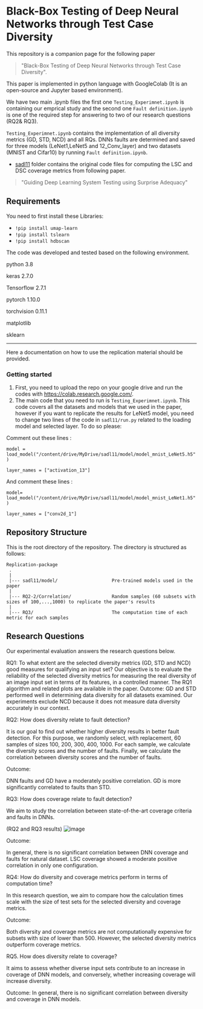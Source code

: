 # Black-Box Testing of Deep Neural Networks through Test Case Diversity

This repository is a companion page for the following paper 
> "Black-Box Testing of Deep Neural Networks through Test Case Diversity".

This paper is implemented in python language with GoogleColab (It is an open-source and Jupyter based environment).


We have two main .ipynb files the first one `Testing_Experimnet.ipynb` is containing our emprical study and the second one `Fault definition.ipynb` is one of the required step for answering to two of our research questions (RQ2& RQ3).

`Testing_Experimnet.ipynb` contains the implementation of all diversity metrics (GD, STD, NCD) and all RQs.
DNNs faults are determined and saved for three models (LeNet1,LeNet5 and 12_Conv_layer) and two datasets (MNIST and Cifar10) by running `Fault definition.ipynb`.

* [sadl11](sadl11/) folder contains the original code files for computing the LSC and DSC coverage metrics from following paper.
> "Guiding Deep Learning System Testing using Surprise Adequacy"

Requirements
---------------
You need to first install these Libraries:
  - `!pip install umap-learn`
  - `!pip install tslearn`
  - `!pip install hdbscan`

The code was developed and tested based on the following environment.

python 3.8

keras 2.7.0

Tensorflow 2.7.1

pytorch 1.10.0

torchvision 0.11.1

matplotlib

sklearn

---------------
Here a documentation on how to use the replication material should be provided.

### Getting started

1. First, you need to upload the repo on your google drive and run the codes with https://colab.research.google.com/.
2. The main code that you need to run is `Testing_Experimnet.ipynb`. This code covers all the datasets and models that we used in the paper, however if you want to replicate the results for LeNet5 model, you need to change two lines of the code in `sadl11/run.py` related to the loading model and selected layer.
To do so please:

Comment out these lines :

`model = load_model("/content/drive/MyDrive/sadl11/model/model_mnist_LeNet5.h5")`

`layer_names = ["activation_13"]`

And comment these lines :     

`model= load_model("/content/drive/MyDrive/sadl11/model/model_mnist_LeNet1.h5")`

`layer_names = ["conv2d_1"]`
 

Repository Structure
---------------
This is the root directory of the repository. The directory is structured as follows:

    Replication-package
     .
     |
     |--- sadl11/model/                    Pre-trained models used in the paper
     |
     |--- RQ2-2/Correlation/               Random samples (60 subsets with sizes of 100,...,1000) to replicate the paper's results
     |
     |--- RQ3/                             The computation time of each metric for each samples               
  

Research Questions
---------------
Our experimental evaluation answers the research questions below.

RQ1: To what extent are the selected diversity metrics (GD, STD and NCD) good measures for qualifying an input set? 
Our objective is to evaluate the reliability of the selected diversity metrics for measuring the real diversity of an image input set in terms of its features, in a controlled manner. The RQ1 algorithm and related plots are available in the paper.
Outcome:
GD and STD performed well in determining data diversity for all datasets examined. Our experiments exclude NCD because it does not measure data diversity accurately in our context.

RQ2: How does diversity relate to fault detection?

It is our goal to find out whether higher diversity results in better fault detection. For this purpose, we randomly select, with replacement, 60 samples of sizes 100, 200, 300, 400, 1000. For each sample, we calculate the diversity scores and the number of faults. Finally, we calculate the correlation between diversity scores and the number of faults.

Outcome:

DNN faults and GD have a moderately positive correlation. GD is more significantly correlated to faults than STD.  


RQ3: How does coverage relate to fault detection?

We aim to study the correlation between state-of-the-art coverage criteria and faults in DNNs.


(RQ2 and RQ3 results)
![image](https://user-images.githubusercontent.com/58783738/146548567-20a248d2-37ff-4e95-9268-d4db00a78493.png)


Outcome:

In general, there is no significant correlation between DNN coverage and faults for natural dataset. LSC coverage showed a moderate positive correlation in only one configuration.


RQ4: How do diversity and coverage metrics perform in terms of computation time?

In this research question, we aim to compare how the calculation times scale with the size of test sets for the selected diversity and coverage metrics.

Outcome:

Both diversity and coverage metrics are not computationally expensive for subsets with size of lower than 500. However, the selected diversity metrics outperform coverage metrics.


RQ5. How does diversity relate to coverage?

It aims to assess whether diverse input sets contribute to an increase in coverage of DNN models, and conversely, whether increasing coverage will increase diversity.

Outcome:
In general, there is no significant correlation between diversity and coverage in DNN models.


